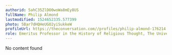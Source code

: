 ```yaml
---
authorid: 5ahC35ZlDO0woWa8mEy8US
fullName: Philip Almond
lastmodified: 1524652335.577399
photo: 5Bar7dHQHeUGO2yiSukkeW
profileUrl: https://theconversation.com//profiles/philip-almond-176214
role: Emeritus Professor in the History of Religious Thought, The University of Queensland
---
```

No content found